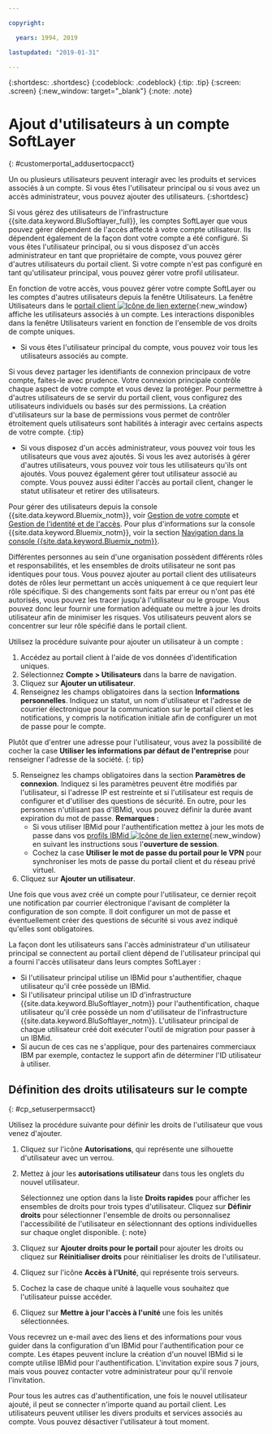 ```yaml
---

copyright:

  years: 1994, 2019

lastupdated: "2019-01-31"

---
```


{:shortdesc: .shortdesc}
{:codeblock: .codeblock}
{:tip: .tip}
{:screen: .screen}
{:new_window: target="_blank"}
{:note: .note}


# Ajout d'utilisateurs à un compte SoftLayer
{: #customerportal_addusertocpacct}

Un ou plusieurs utilisateurs peuvent interagir avec les produits et services associés à un compte. Si vous êtes l'utilisateur principal ou si vous avez un accès administrateur, vous pouvez ajouter des utilisateurs.
{:shortdesc}

Si vous gérez des utilisateurs de l'infrastructure {{site.data.keyword.BluSoftlayer_full}}, les comptes SoftLayer que vous pouvez gérer dépendent de l'accès affecté à votre compte utilisateur. Ils dépendent également de la façon dont votre compte a été configuré. Si vous êtes l'utilisateur principal, ou si vous disposez d'un accès administrateur en tant que propriétaire de compte, vous pouvez gérer d'autres utilisateurs du portail client. Si votre compte n'est pas configuré en tant qu'utilisateur principal, vous pouvez gérer votre profil utilisateur.

En fonction de votre accès, vous pouvez gérer votre compte SoftLayer ou les comptes d'autres utilisateurs depuis la fenêtre Utilisateurs. La fenêtre Utilisateurs dans le [portail client ![Icône de lien externe](../icons/launch-glyph.svg)](https://control.softlayer.com/){:new_window} affiche les utilisateurs associés à un compte. Les interactions disponibles dans la fenêtre Utilisateurs varient en fonction de l'ensemble de vos droits de compte uniques.
  * Si vous êtes l'utilisateur principal du compte, vous pouvez voir tous les utilisateurs associés au compte.

  Si vous devez partager les identifiants de connexion principaux de votre compte, faites-le avec prudence. Votre connexion principale contrôle chaque aspect de votre compte et vous devez la protéger. Pour permettre à d'autres utilisateurs de se servir du portail client, vous configurez des utilisateurs individuels ou basés sur des permissions. La création d'utilisateurs sur la base de permissions vous permet de contrôler étroitement quels utilisateurs sont habilités à interagir avec certains aspects de votre compte.
{:tip}

  * Si vous disposez d'un accès administrateur, vous pouvez voir tous les utilisateurs que vous avez ajoutés. Si vous les avez autorisés à gérer d'autres utilisateurs, vous pouvez voir tous les utilisateurs qu'ils ont ajoutés. Vous pouvez également gérer tout utilisateur associé au compte. Vous pouvez aussi éditer l'accès au portail client, changer le statut utilisateur et retirer des utilisateurs.

Pour gérer des utilisateurs depuis la console {{site.data.keyword.Bluemix_notm}}, voir [Gestion de votre compte](/docs/account?topic=account-signup#signup) et [Gestion de l'identité et de l'accès](/docs/iam?topic=iam-getstarted#getstarted). Pour plus d'informations sur la console {{site.data.keyword.Bluemix_notm}}, voir la section [Navigation dans la console {{site.data.keyword.Bluemix_notm}}](/docs/overview?topic=overview-ui#ui).

Différentes personnes au sein d'une organisation possèdent différents rôles et responsabilités, et les ensembles de droits utilisateur ne sont pas identiques pour tous. Vous pouvez ajouter au portail client des utilisateurs dotés de rôles leur permettant un accès uniquement à ce que requiert leur rôle spécifique. Si des changements sont faits par erreur ou n'ont pas été autorisés, vous pouvez les tracer jusqu'à l'utilisateur ou le groupe. Vous pouvez donc leur fournir une formation adéquate ou mettre à jour les droits utilisateur afin de minimiser les risques. Vos utilisateurs peuvent alors se concentrer sur leur rôle spécifié dans le portail client.

Utilisez la procédure suivante pour ajouter un utilisateur à un compte :

1. Accédez au portail client à l'aide de vos données d'identification uniques.
2. Sélectionnez **Compte > Utilisateurs** dans la barre de navigation.
3. Cliquez sur **Ajouter un utilisateur**.
4. Renseignez les champs obligatoires dans la section **Informations personnelles**. Indiquez un statut, un nom d'utilisateur et l'adresse de courrier électronique pour la communication sur le portail client et les notifications, y compris la notification initiale afin de configurer un mot de passe pour le compte.

  Plutôt que d'entrer une adresse pour l'utilisateur, vous avez la possibilité de cocher la case **Utiliser les informations par défaut de l'entreprise** pour renseigner l'adresse de la société.
  {: tip}

5. Renseignez les champs obligatoires dans la section **Paramètres de connexion**. Indiquez si les paramètres peuvent être modifiés par l'utilisateur, si l'adresse IP est restreinte et si l'utilisateur est requis de configurer et d'utiliser des questions de sécurité. En outre, pour les personnes n'utilisant pas d'IBMid, vous pouvez définir la durée avant expiration du mot de passe.
    **Remarques :**
    * Si vous utiliser IBMid pour l'authentification mettez à jour les mots de passe dans vos [profils IBMid ![Icône de lien externe](../icons/launch-glyph.svg)](https://www.ibm.com/account/profile){:new_window} en suivant les instructions sous l'**ouverture de session**.
    * Cochez la case **Utiliser le mot de passe du portail pour le VPN** pour synchroniser les mots de passe du portail client et du réseau privé virtuel.
6. Cliquez sur **Ajouter un utilisateur**.

Une fois que vous avez créé un compte pour l'utilisateur, ce dernier reçoit une notification par courrier électronique l'avisant de compléter la configuration de son compte. Il doit configurer un mot de passe et éventuellement créer des questions de sécurité si vous avez indiqué qu'elles sont obligatoires.

La façon dont les utilisateurs sans l'accès administrateur d'un utilisateur principal se connectent au portail client dépend de l'utilisateur principal qui a fourni l'accès utilisateur dans leurs comptes SoftLayer :
  * Si l'utilisateur principal utilise un IBMid pour s'authentifier, chaque utilisateur qu'il crée possède un IBMid.
  * Si l'utilisateur principal utilise un ID d'infrastructure {{site.data.keyword.BluSoftlayer_notm}} pour l'authentification, chaque utilisateur qu'il crée possède un nom d'utilisateur de l'infrastructure {{site.data.keyword.BluSoftlayer_notm}}. L'utilisateur principal de chaque utilisateur créé doit exécuter l'outil de migration pour passer à un IBMid.
  * Si aucun de ces cas ne s'applique, pour des partenaires commerciaux IBM par exemple, contactez le support afin de déterminer l'ID utilisateur à utiliser.

## Définition des droits utilisateurs sur le compte
{: #cp_setuserpermsacct}

Utilisez la procédure suivante pour définir les droits de l'utilisateur que vous venez d'ajouter.

1. Cliquez sur l'icône **Autorisations**, qui représente une silhouette d'utilisateur avec un verrou.
2. Mettez à jour les **autorisations utilisateur** dans tous les onglets du nouvel utilisateur.

    Sélectionnez une option dans la liste **Droits rapides** pour afficher les ensembles de droits pour trois types d'utilisateur. Cliquez sur **Définir droits** pour sélectionner l'ensemble de droits ou personnalisez l'accessibilité de l'utilisateur en sélectionnant des options individuelles sur chaque onglet disponible.
    {: note}
    
3. Cliquez sur **Ajouter droits pour le portail** pour ajouter les droits ou cliquez sur **Réinitialiser droits** pour réinitialiser les droits de l'utilisateur.
4. Cliquez sur l'icône **Accès à l'Unité**, qui représente trois serveurs.
5. Cochez la case de chaque unité à laquelle vous souhaitez que l'utilisateur puisse accéder.
6. Cliquez sur **Mettre à jour l'accès à l'unité** une fois les unités sélectionnées.

Vous recevrez un e-mail avec des liens et des informations pour vous guider dans la configuration d'un IBMid pour l'authentification pour ce compte. Les étapes peuvent inclure la création d'un nouvel IBMid si le compte utilise IBMid pour l'authentification. L'invitation expire sous 7 jours, mais vous pouvez contacter votre administrateur pour qu'il renvoie l'invitation.

Pour tous les autres cas d'authentification, une fois le nouvel utilisateur ajouté, il peut se connecter n'importe quand au portail client. Les utilisateurs peuvent utiliser les divers produits et services associés au compte. Vous pouvez désactiver l'utilisateur à tout moment.
